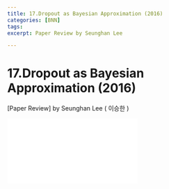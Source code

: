 ```yaml
---
title: 17.Dropout as Bayesian Approximation (2016)
categories: [BNN]
tags: 
excerpt: Paper Review by Seunghan Lee

---
```


17.Dropout as Bayesian Approximation (2016)
===========================================

[Paper Review] by Seunghan Lee ( 이승한 )

<embed src="/assets/pdf/BNN/review/[review]17.Dropout as Bayesian Approximation (2016).pdf#toolbar=0&navpanes=0&scrollbar=0" type="application/pdf" />